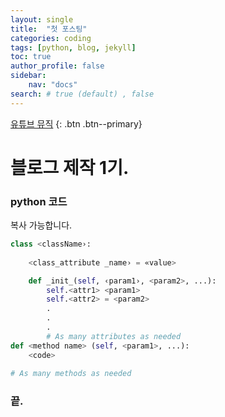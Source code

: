 ```yaml
---
layout: single
title:  "첫 포스팅"
categories: coding
tags: [python, blog, jekyll]
toc: true
author_profile: false 
sidebar:
    nav: "docs"
search: # true (default) , false 
---
```


<!-- 
**[유튜브 뮤직]** [클릭](https://music.youtube.com)
{: .notice--danger} -->

[유튜브 뮤직](https://music.youtube.com)
{: .btn .btn--primary}

# 블로그 제작 1기.

### python 코드
복사 가능합니다.

```python
class <className›:
    
    <class_attribute _name› = «value>

    def _init_(self, ‹param1›, <param2>, ...):
        self.<attr1> <param1> 
        self.<attr2> = <param2>
        .
        .
        .
        # As many attributes as needed
def <method name> (self, <param1>, ...):
    <code>
    
# As many methods as needed
```

### 끝.